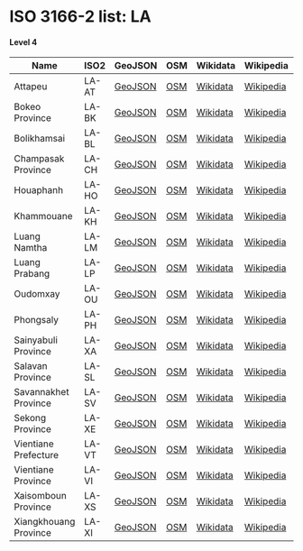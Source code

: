 # ISO 3166-2 list: LA


#### Level 4
Name | ISO2 | GeoJSON | OSM | Wikidata | Wikipedia | population 
--- | --- | --- | --- | --- | --- | --: 
Attapeu | LA-AT | [GeoJSON](../../geojson/q8/iso2/LA/LA-AT.geojson) | [OSM](https://www.openstreetmap.org/relation/5831653) | [Wikidata](https://www.wikidata.org/wiki/Q503004) | [Wikipedia](http://en.wikipedia.org/wiki/en%3AAttapeu%20Province) | 139,628
Bokeo Province | LA-BK | [GeoJSON](../../geojson/q8/iso2/LA/LA-BK.geojson) | [OSM](https://www.openstreetmap.org/relation/5831654) | [Wikidata](https://www.wikidata.org/wiki/Q334884) | [Wikipedia](http://en.wikipedia.org/wiki/en%3ABokeo%20Province) | 179,243
Bolikhamsai | LA-BL | [GeoJSON](../../geojson/q8/iso2/LA/LA-BL.geojson) | [OSM](https://www.openstreetmap.org/relation/5831655) | [Wikidata](https://www.wikidata.org/wiki/Q2403514) | [Wikipedia](http://en.wikipedia.org/wiki/en%3ABolikhamsai%20Province) | 
Champasak Province | LA-CH | [GeoJSON](../../geojson/q8/iso2/LA/LA-CH.geojson) | [OSM](https://www.openstreetmap.org/relation/5831656) | [Wikidata](https://www.wikidata.org/wiki/Q334888) | [Wikipedia](http://en.wikipedia.org/wiki/en%3AChampasak%20Province) | 694,023
Houaphanh | LA-HO | [GeoJSON](../../geojson/q8/iso2/LA/LA-HO.geojson) | [OSM](https://www.openstreetmap.org/relation/5831657) | [Wikidata](https://www.wikidata.org/wiki/Q502997) | [Wikipedia](http://en.wikipedia.org/wiki/en%3AHouaphanh%20Province) | 
Khammouane | LA-KH | [GeoJSON](../../geojson/q8/iso2/LA/LA-KH.geojson) | [OSM](https://www.openstreetmap.org/relation/5831658) | [Wikidata](https://www.wikidata.org/wiki/Q506641) | [Wikipedia](http://en.wikipedia.org/wiki/en%3AKhammouane%20Province) | 
Luang Namtha | LA-LM | [GeoJSON](../../geojson/q8/iso2/LA/LA-LM.geojson) | [OSM](https://www.openstreetmap.org/relation/5831659) | [Wikidata](https://www.wikidata.org/wiki/Q948691) | [Wikipedia](http://en.wikipedia.org/wiki/en%3ALuang%20Namtha%20Province) | 
Luang Prabang | LA-LP | [GeoJSON](../../geojson/q8/iso2/LA/LA-LP.geojson) | [OSM](https://www.openstreetmap.org/relation/5831660) | [Wikidata](https://www.wikidata.org/wiki/Q747881) | [Wikipedia](http://en.wikipedia.org/wiki/en%3ALuang%20Prabang%20Province) | 
Oudomxay | LA-OU | [GeoJSON](../../geojson/q8/iso2/LA/LA-OU.geojson) | [OSM](https://www.openstreetmap.org/relation/5831661) | [Wikidata](https://www.wikidata.org/wiki/Q465961) | [Wikipedia](http://en.wikipedia.org/wiki/en%3AOudomxay%20Province) | 
Phongsaly | LA-PH | [GeoJSON](../../geojson/q8/iso2/LA/LA-PH.geojson) | [OSM](https://www.openstreetmap.org/relation/5831662) | [Wikidata](https://www.wikidata.org/wiki/Q334868) | [Wikipedia](http://en.wikipedia.org/wiki/en%3APhongsaly%20Province) | 177,989
Sainyabuli Province | LA-XA | [GeoJSON](../../geojson/q8/iso2/LA/LA-XA.geojson) | [OSM](https://www.openstreetmap.org/relation/5831663) | [Wikidata](https://www.wikidata.org/wiki/Q465929) | [Wikipedia](http://en.wikipedia.org/wiki/en%3ASainyabuli%20Province) | 
Salavan Province | LA-SL | [GeoJSON](../../geojson/q8/iso2/LA/LA-SL.geojson) | [OSM](https://www.openstreetmap.org/relation/5831664) | [Wikidata](https://www.wikidata.org/wiki/Q302656) | [Wikipedia](http://en.wikipedia.org/wiki/en%3ASalavan%20Province) | 396,942
Savannakhet Province | LA-SV | [GeoJSON](../../geojson/q8/iso2/LA/LA-SV.geojson) | [OSM](https://www.openstreetmap.org/relation/5831665) | [Wikidata](https://www.wikidata.org/wiki/Q465940) | [Wikipedia](http://en.wikipedia.org/wiki/en%3ASavannakhet%20Province) | 969,697
Sekong Province | LA-XE | [GeoJSON](../../geojson/q8/iso2/LA/LA-XE.geojson) | [OSM](https://www.openstreetmap.org/relation/5831669) | [Wikidata](https://www.wikidata.org/wiki/Q585707) | [Wikipedia](http://en.wikipedia.org/wiki/en%3ASekong%20Province) | 113,048
Vientiane Prefecture | LA-VT | [GeoJSON](../../geojson/q8/iso2/LA/LA-VT.geojson) | [OSM](https://www.openstreetmap.org/relation/5831666) | [Wikidata](https://www.wikidata.org/wiki/Q390377) | [Wikipedia](http://en.wikipedia.org/wiki/en%3AVientiane%20Prefecture) | 
Vientiane Province | LA-VI | [GeoJSON](../../geojson/q8/iso2/LA/LA-VI.geojson) | [OSM](https://www.openstreetmap.org/relation/5831667) | [Wikidata](https://www.wikidata.org/wiki/Q720066) | [Wikipedia](http://en.wikipedia.org/wiki/en%3AVientiane%20Province) | 388,833
Xaisomboun Province | LA-XS | [GeoJSON](../../geojson/q8/iso2/LA/LA-XS.geojson) | [OSM](https://www.openstreetmap.org/relation/5831668) | [Wikidata](https://www.wikidata.org/wiki/Q20202028) | [Wikipedia](http://en.wikipedia.org/wiki/en%3AXaisomboun%20Province) | 85,168
Xiangkhouang Province | LA-XI | [GeoJSON](../../geojson/q8/iso2/LA/LA-XI.geojson) | [OSM](https://www.openstreetmap.org/relation/5831670) | [Wikidata](https://www.wikidata.org/wiki/Q465947) | [Wikipedia](http://en.wikipedia.org/wiki/en%3AXiangkhouang%20Province) | 
